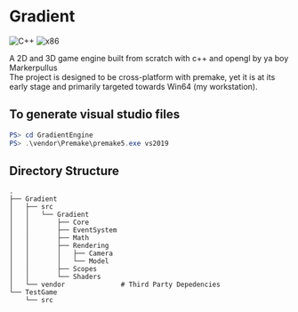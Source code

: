 ﻿# Gradient
![C++](https://img.shields.io/badge/language-C%2B%2B-%23f34b7d.svg?style=plastic)
![x86](https://img.shields.io/badge/arch-x86-red.svg?style=plastic)

A 2D and 3D game engine built from scratch with c++ and opengl by ya boy Markerpullus  
The project is designed to be cross-platform with premake, yet it is at its early stage and primarily targeted towards Win64 (my workstation).

## To generate visual studio files
```powershell
PS> cd GradientEngine
PS> .\vendor\Premake\premake5.exe vs2019
```

## Directory Structure
```
.
├── Gradient
│   ├── src
│   │   └── Gradient
│   │       ├── Core
│   │       ├── EventSystem
│   │       ├── Math
│   │       ├── Rendering
│   │       │   ├── Camera
│   │       │   └── Model
│   │       ├── Scopes
│   │       └── Shaders
│   └── vendor 				# Third Party Depedencies
└── TestGame
    └── src
```